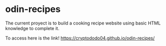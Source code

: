 # odin-recipes

The current proyect is to build a cooking recipe website using basic HTML knowledge to complete it.

To access here is the link! https://cryptododo04.github.io/odin-recipes/
